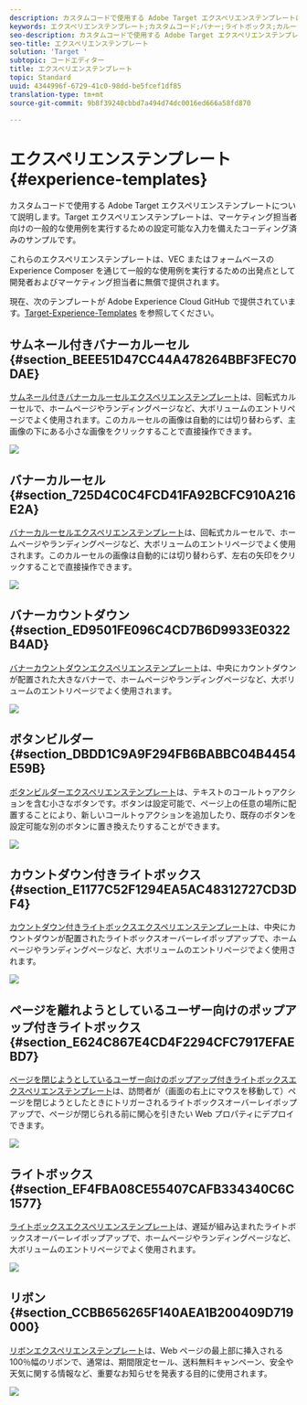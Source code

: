 ```yaml
---
description: カスタムコードで使用する Adobe Target エクスペリエンステンプレートについて説明します。Target エクスペリエンステンプレートは、マーケティング担当者向けの一般的な使用例を実行するための設定可能な入力を備えたコーディング済みのサンプルです。
keywords: エクスペリエンステンプレート;カスタムコード;バナー;ライトボックス;カルーセル;カウントダウン;リボン;ボタン
seo-description: カスタムコードで使用する Adobe Target エクスペリエンステンプレートについて説明します。Target エクスペリエンステンプレートは、マーケティング担当者向けの一般的な使用例を実行するための設定可能な入力を備えたコーディング済みのサンプルです。
seo-title: エクスペリエンステンプレート
solution: 'Target '
subtopic: コードエディター
title: エクスペリエンステンプレート
topic: Standard
uuid: 4344996f-6729-41c0-98dd-be5fcef1df85
translation-type: tm+mt
source-git-commit: 9b8f39240cbbd7a494d74dc0016ed666a58fd870

---
```



# エクスペリエンステンプレート{#experience-templates}

カスタムコードで使用する Adobe Target エクスペリエンステンプレートについて説明します。Target エクスペリエンステンプレートは、マーケティング担当者向けの一般的な使用例を実行するための設定可能な入力を備えたコーディング済みのサンプルです。

これらのエクスペリエンステンプレートは、VEC またはフォームベースの Experience Composer を通じて一般的な使用例を実行するための出発点として開発者およびマーケティング担当者に無償で提供されます。

現在、次のテンプレートが Adobe Experience Cloud GitHub で提供されています。[Target-Experience-Templates](https://github.com/Adobe-Marketing-Cloud/target-experience-templates) を参照してください。

## サムネール付きバナーカルーセル {#section_BEEE51D47CC44A478264BBF3FEC70DAE}

[サムネール付きバナーカルーセルエクスペリエンステンプレート](https://github.com/Adobe-Marketing-Cloud/target-experience-templates/tree/master/banner-carousel-thumbnails)は、回転式カルーセルで、ホームページやランディングページなど、大ボリュームのエントリページでよく使用されます。このカルーセルの画像は自動的には切り替わらず、主画像の下にある小さな画像をクリックすることで直接操作できます。

![](assets/exp-template-banner-carousel-thumbnails.png)

## バナーカルーセル {#section_725D4C0C4FCD41FA92BCFC910A216E2A}

[バナーカルーセルエクスペリエンステンプレート](https://github.com/Adobe-Marketing-Cloud/target-experience-templates/tree/master/banner-carousel)は、回転式カルーセルで、ホームページやランディングページなど、大ボリュームのエントリページでよく使用されます。このカルーセルの画像は自動的には切り替わらず、左右の矢印をクリックすることで直接操作できます。

![](assets/exp-template-banner-carousel.png)

## バナーカウントダウン {#section_ED9501FE096C4CD7B6D9933E0322B4AD}

[バナーカウントダウンエクスペリエンステンプレート](https://github.com/Adobe-Marketing-Cloud/target-experience-templates/tree/master/banner-countdown)は、中央にカウントダウンが配置された大きなバナーで、ホームページやランディングページなど、大ボリュームのエントリページでよく使用されます。

![](assets/exp-template-banner-countdown.png)

## ボタンビルダー {#section_DBDD1C9A9F294FB6BABBC04B4454E59B}

[ボタンビルダーエクスペリエンステンプレート](https://github.com/Adobe-Marketing-Cloud/target-experience-templates/tree/master/button)は、テキストのコールトゥアクションを含む小さなボタンです。ボタンは設定可能で、ページ上の任意の場所に配置することにより、新しいコールトゥアクションを追加したり、既存のボタンを設定可能な別のボタンに置き換えたりすることができます。

![](assets/exp-template-button-builder.png)

## カウントダウン付きライトボックス {#section_E1177C52F1294EA5AC48312727CD3DF4}

[カウントダウン付きライトボックスエクスペリエンステンプレート](https://github.com/Adobe-Marketing-Cloud/target-experience-templates/tree/master/lightbox-countdown)は、中央にカウントダウンが配置されたライトボックスオーバーレイポップアップで、ホームページやランディングページなど、大ボリュームのエントリページでよく使用されます。

![](assets/exp-template-lightbox-countdown.png)

## ページを離れようとしているユーザー向けのポップアップ付きライトボックス {#section_E624C867E4CD4F2294CFC7917EFAEBD7}

[ページを閉じようとしているユーザー向けのポップアップ付きライトボックスエクスペリエンステンプレート](https://github.com/Adobe-Marketing-Cloud/target-experience-templates/tree/master/lightbox-exit-intent)は、訪問者が（画面の右上にマウスを移動して）ページを閉じようとしたときにトリガーされるライトボックスオーバーレイポップアップで、ページが閉じられる前に関心を引きたい Web プロパティにデプロイできます。

![](assets/exp-template-lightbox-exit.png)

## ライトボックス {#section_EF4FBA08CE55407CAFB334340C6C1577}

[ライトボックスエクスペリエンステンプレート](https://github.com/Adobe-Marketing-Cloud/target-experience-templates)は、遅延が組み込まれたライトボックスオーバーレイポップアップで、ホームページやランディングページなど、大ボリュームのエントリページでよく使用されます。

![](assets/exp-template-lightbox.png)

## リボン {#section_CCBB656265F140AEA1B200409D719000}

[リボンエクスペリエンステンプレート](https://github.com/Adobe-Marketing-Cloud/target-experience-templates/tree/master/ribbon)は、Web ページの最上部に挿入される 100％幅のリボンで、通常は、期間限定セール、送料無料キャンペーン、安全や天気に関する情報など、重要なお知らせを発表する目的に使用されます。

![](assets/exp-template-ribbon.png)


